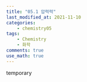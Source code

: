 ```yaml
---
title: "05.1 압력력"
last_modified_at: 2021-11-10
categories:
    - chemistry05
tags:
    - Chemistry
    - 화학
comments: true
use_math: true
---
```


temporary